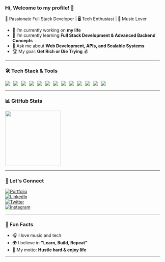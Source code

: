 ### Hi, Welcome to my profile! 👋  

🚀 Passionate Full Stack Developer | 🖥️ Tech Enthusiast | 🎵 Music Lover  

- 🔭 I’m currently working on **my life**  
- 🌱 I’m currently learning **Full Stack Development & Advanced Backend Concepts**  
- 💬 Ask me about **Web Development, APIs, and Scalable Systems**  
- 🏆 My goal: **Get Rich or Die Trying** 💰  

---

### 🛠 Tech Stack & Tools  

<div style="display:flex; gap:10px; flex-wrap: wrap;">

<img src="https://img.shields.io/badge/Node.js-43853D?style=for-the-badge&logo=node.js&logoColor=white">
<img src="https://img.shields.io/badge/TypeScript-007ACC?style=for-the-badge&logo=typescript&logoColor=white">
<img src="https://img.shields.io/badge/React-20232A?style=for-the-badge&logo=react&logoColor=61DAFB">
<img src="https://img.shields.io/badge/React_Native-20232A?style=for-the-badge&logo=react&logoColor=61DAFB">
<img src="https://img.shields.io/badge/Tailwind_CSS-38B2AC?style=for-the-badge&logo=tailwind-css&logoColor=white">
<img src="https://img.shields.io/badge/Django-092E20?style=for-the-badge&logo=django&logoColor=white">
<img src="https://img.shields.io/badge/Next.js-000?style=for-the-badge&logo=nextdotjs&logoColor=white">
<img src="https://img.shields.io/badge/Laravel-FF2D20?style=for-the-badge&logo=laravel&logoColor=white">
<img src="https://img.shields.io/badge/PHP-777BB4?style=for-the-badge&logo=php&logoColor=white">
<img src="https://img.shields.io/badge/Expo-000020?style=for-the-badge&logo=expo&logoColor=white">
<img src="https://img.shields.io/badge/PostgreSQL-336791?style=for-the-badge&logo=postgresql&logoColor=white">
<img src="https://img.shields.io/badge/MySQL-4479A1?style=for-the-badge&logo=mysql&logoColor=white">
<img src="https://img.shields.io/badge/MongoDB-4EA94B?style=for-the-badge&logo=mongodb&logoColor=white">
</div>

---

### 📊 GitHub Stats  
<div>
  <img height="180em" src="https://github-readme-stats.vercel.app/api?username=teigorme&show_icons=true&theme=radical&include_all_commits=true&count_private=true"/>
  
</div>  

---

### 📡 Let's Connect  
[![Portfolio](https://img.shields.io/badge/Portfolio-000?style=for-the-badge&logo=vercel)](https://seu-portfolio.com)  
[![LinkedIn](https://img.shields.io/badge/LinkedIn-0A66C2?style=for-the-badge&logo=linkedin&logoColor=white)](https://linkedin.com/in/seu-usuario)  
[![Twitter](https://img.shields.io/badge/Twitter-1DA1F2?style=for-the-badge&logo=twitter&logoColor=white)](https://twitter.com/seu-usuario)  
[![Instagram](https://img.shields.io/badge/Instagram-E4405F?style=for-the-badge&logo=instagram&logoColor=white)](https://instagram.com/seu-usuario)  

---

### 🚀 Fun Facts  
- 🎧 I love music and tech  
- 🌍 I believe in **"Learn, Build, Repeat"**  
- 🎯 My motto: **Hustle hard & enjoy life**  

---

